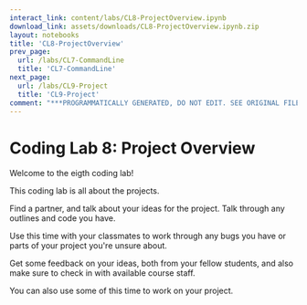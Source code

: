 ```yaml
---
interact_link: content/labs/CL8-ProjectOverview.ipynb
download_link: assets/downloads/CL8-ProjectOverview.ipynb.zip
layout: notebooks
title: 'CL8-ProjectOverview'
prev_page:
  url: /labs/CL7-CommandLine
  title: 'CL7-CommandLine'
next_page:
  url: /labs/CL9-Project
  title: 'CL9-Project'
comment: "***PROGRAMMATICALLY GENERATED, DO NOT EDIT. SEE ORIGINAL FILES IN /content***"
---
```


# Coding Lab 8: Project Overview

Welcome to the eigth coding lab!

This coding lab is all about the projects. 

Find a partner, and talk about your ideas for the project. Talk through any outlines and code you have. 

Use this time with your classmates to work through any bugs you have or parts of your project you're unsure about.

Get some feedback on your ideas, both from your fellow students, and also make sure to check in with available course staff. 

You can also use some of this time to work on your project. 
